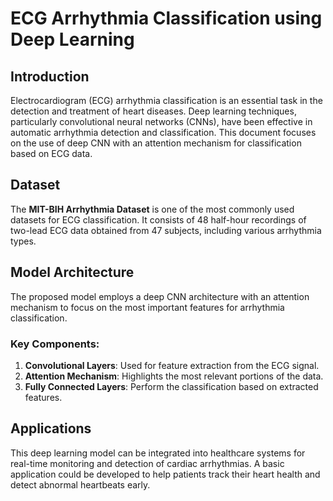 # ECG Arrhythmia Classification using Deep Learning

## Introduction
Electrocardiogram (ECG) arrhythmia classification is an essential task in the detection and treatment of heart diseases. Deep learning techniques, particularly convolutional neural networks (CNNs), have been effective in automatic arrhythmia detection and classification. This document focuses on the use of deep CNN with an attention mechanism for classification based on ECG data.

## Dataset
The **MIT-BIH Arrhythmia Dataset** is one of the most commonly used datasets for ECG classification. It consists of 48 half-hour recordings of two-lead ECG data obtained from 47 subjects, including various arrhythmia types.

## Model Architecture
The proposed model employs a deep CNN architecture with an attention mechanism to focus on the most important features for arrhythmia classification.

### Key Components:
1. **Convolutional Layers**: Used for feature extraction from the ECG signal.
2. **Attention Mechanism**: Highlights the most relevant portions of the data.
3. **Fully Connected Layers**: Perform the classification based on extracted features.

## Applications
This deep learning model can be integrated into healthcare systems for real-time monitoring and detection of cardiac arrhythmias. A basic application could be developed to help patients track their heart health and detect abnormal heartbeats early.


